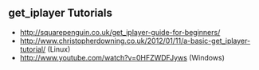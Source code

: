 ## get_iplayer Tutorials

* <http://squarepenguin.co.uk/get_iplayer-guide-for-beginners/>
* <http://www.christopherdowning.co.uk/2012/01/11/a-basic-get_iplayer-tutorial/> (Linux)
* <http://www.youtube.com/watch?v=0HFZWDFJyws> (Windows)